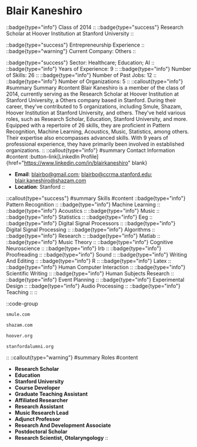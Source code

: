 # Blair Kaneshiro
::badge{type="info"}
Class of 2014
::
::badge{type="success"}
Research Scholar at Hoover Institution at Stanford University
::

::badge{type="success"}
Entrepreneurship Experience
::
::badge{type="warning"}
Current Company: Others
::

::badge{type="success"}
Sector: Healthcare; Education; AI
::
::badge{type="info"}
Years of Experience: 9
::
::badge{type="info"}
Number of Skills: 26
::
::badge{type="info"}
Number of Past Jobs: 12
::
::badge{type="info"}
Number of Organizations: 5
::
::callout{type="info"}
#summary
Summary
#content
Blair Kaneshiro is a member of the class of 2014, currently serving as the Research Scholar at Hoover Institution at Stanford University, a Others company based in Stanford. During their career, they've contributed to 5 organizations, including Smule, Shazam, Hoover Institution at Stanford University, and others. They've held various roles, such as Research Scholar, Education, Stanford University, and more. Equipped with a repertoire of 26 skills, they are proficient in Pattern Recognition, Machine Learning, Acoustics, Music, Statistics, among others. Their expertise also encompasses advanced skills. With 9 years of professional experience, they have primarily been involved in established organizations.
::
::callout{type="info"}
#summary
Contact Information
#content
:button-link[LinkedIn Profile]{href="https://www.linkedin.com/in/blairkaneshiro" blank}
- **Email**: blairbo@gmail.com; blairbo@ccrma.stanford.edu; blair.kaneshiro@shazam.com
- **Location**: Stanford
::

::callout{type="success"}
#summary
Skills
#content
::badge{type="info"}
Pattern Recognition
::
::badge{type="info"}
Machine Learning
::
::badge{type="info"}
Acoustics
::
::badge{type="info"}
Music
::
::badge{type="info"}
Statistics
::
::badge{type="info"}
Eeg
::
::badge{type="info"}
Digital Signal Processors
::
::badge{type="info"}
Digital Signal Processing
::
::badge{type="info"}
Algorithms
::
::badge{type="info"}
Research
::
::badge{type="info"}
Matlab
::
::badge{type="info"}
Music Theory
::
::badge{type="info"}
Cognitive Neuroscience
::
::badge{type="info"}
Irb
::
::badge{type="info"}
Proofreading
::
::badge{type="info"}
Sound
::
::badge{type="info"}
Writing And Editing
::
::badge{type="info"}
R
::
::badge{type="info"}
Latex
::
::badge{type="info"}
Human Computer Interaction
::
::badge{type="info"}
Scientific Writing
::
::badge{type="info"}
Human Subjects Research
::
::badge{type="info"}
Event Planning
::
::badge{type="info"}
Experimental Design
::
::badge{type="info"}
Audio Processing
::
::badge{type="info"}
Teaching
::
::

::code-group
```bash [Smule]
smule.com
```
```bash [Shazam]
shazam.com
```
```bash [Hoover Institution at Stanford University]
hoover.org
```
```bash [Standford Alumni]
stanfordalumni.org
```
::
::callout{type="warning"}
#summary
Roles
#content
- **Research Scholar**
- **Education**
- **Stanford University**
- **Course Developer**
- **Graduate Teaching Assistant**
- **Affiliated Researcher**
- **Research Assistant**
- **Music Research Lead**
- **Adjunct Professor**
- **Research And Development Associate**
- **Postdoctoral Scholar**
- **Research Scientist, Otolaryngology**
::


